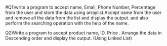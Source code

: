 #Q1)write a program to accept name, Email, Phone Number, Percentage from the user and store the data using arraylist.Accept name from the user and remove all the data from the list and display the output. and also perform the searching operation with the help of the name.

Q2)Write a program to accept product name, ID, Price . Arrange the data in Descending order and display the output. (Using Linked List)
